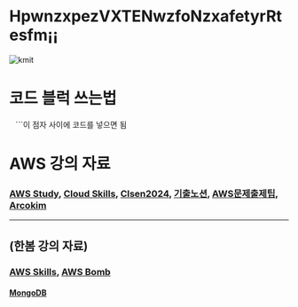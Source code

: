 # HpwnzxpezVXTENwzfoNzxafetyrRtesfm¡¡
![kmit](https://github.com/user-attachments/assets/e08dceba-de44-428d-96c8-405271b5e56a)

# 코드 블럭 쓰는법
``` ``` ```이 점자 사이에 코드를 넣으면 됨
# AWS 강의 자료
### [AWS Study](https://arcokim.github.io/AWS-Study), [Cloud Skills](https://github.com/cloud-skills), [Clsen2024](https://github.com/clsen2024), [기출노션](https://arcokim.notion.site/18957b2bd66d80ed8cb4ff8d5a6fa515), [AWS문제출제팁](https://arcokim.notion.site/AWS-15957b2bd66d800e92a5e6f922ed1a8b), [Arcokim](https://github.com/ArcoKim)
-------------------------------------------------------------
## (한봄 강의 자료)
### [AWS Skills](https://hyunsuko.notion.site/AWS-Skills-b1f467992a784d1199b067e7da8df7d5), [AWS Bomb](https://github.com/iamhansko/aws-bomb/releases/tag/v0.0.1-alpha)
#### [MongoDB](https://pycoding.tistory.com/entry/%EB%AA%BD%EA%B3%A0db-%EC%A0%95%EB%A7%90-%EC%9E%98-%EC%A0%95%EB%A6%AC%EB%90%9C-%EB%B8%94%EB%A1%9C%EA%B7%B8)
